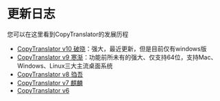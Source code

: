 # 更新日志

您可以在这里看到CopyTranslator的发展历程

- [CopyTranslator v10 破晓](/changelogs/v10)：强大，最近更新，但是目前仅有windows版
- [CopyTranslator v9 寒渐](/changelogs/v9)：功能前所未有的强大、仅支持64位，支持Mac、Windows、Linux三大主流桌面系统
- [CopyTranslator v8 驺吾](/changelogs/v8)
- [CopyTranslator v7 麒麟](/changelogs/v7)
- [CopyTranslator v6](/changelogs/v6)



